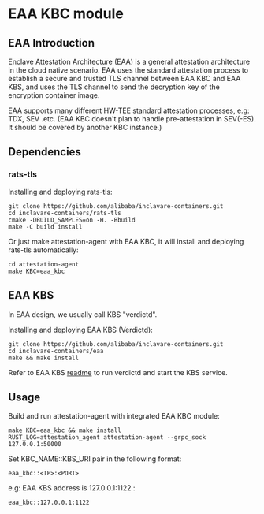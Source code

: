 # EAA KBC module

## EAA Introduction

Enclave Attestation Architecture (EAA) is a general attestation architecture in the cloud native scenario. EAA uses the standard attestation process to establish a secure and trusted TLS channel between EAA KBC and EAA KBS, and uses the TLS channel to send the decryption key of the encryption container image.

EAA supports many different HW-TEE standard attestation processes, e.g: TDX, SEV .etc. (EAA KBC doesn't plan to handle pre-attestation in SEV(-ES). It should be covered by another KBC instance.)

## Dependencies

### rats-tls

Installing and deploying rats-tls: 

```
git clone https://github.com/alibaba/inclavare-containers.git
cd inclavare-containers/rats-tls
cmake -DBUILD_SAMPLES=on -H. -Bbuild
make -C build install
```

Or just make attestation-agent with EAA KBC, it will install and deploying rats-tls automatically:
```
cd attestation-agent 
make KBC=eaa_kbc
```

## EAA KBS

In EAA design, we usually call KBS "verdictd".

Installing and deploying EAA KBS (Verdictd): 

```
git clone https://github.com/alibaba/inclavare-containers.git
cd inclavare-containers/eaa
make && make install
```

Refer to EAA KBS [readme](https://github.com/alibaba/inclavare-containers/blob/master/eaa/verdictd/README.md) to run verdictd and start the KBS service. 

## Usage

Build and run attestation-agent with integrated EAA KBC module: 

```
make KBC=eaa_kbc && make install
RUST_LOG=attestation_agent attestation-agent --grpc_sock 127.0.0.1:50000
```

Set KBC_NAME::KBS_URI pair in the following format: 

```
eaa_kbc::<IP>:<PORT>
```

e.g: EAA KBS address is 127.0.0.1:1122 :

```
eaa_kbc::127.0.0.1:1122
```




